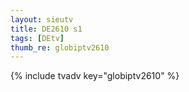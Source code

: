 ```yaml
--- 
layout: sieutv
title: DE2610 s1
tags: [DEtv]
thumb_re: globiptv2610
---
```

{% include tvadv key="globiptv2610" %} 
